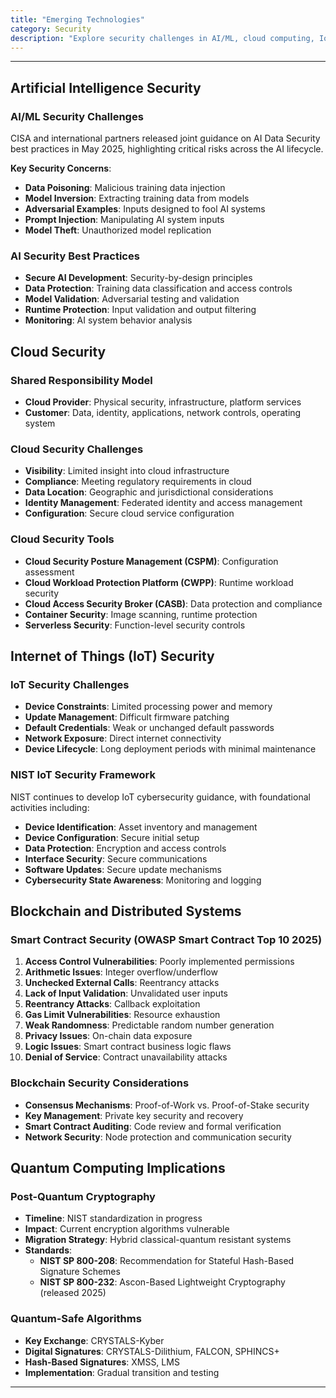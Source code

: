 ```yaml
---
title: "Emerging Technologies"
category: Security
description: "Explore security challenges in AI/ML, cloud computing, IoT devices, blockchain smart contracts, and quantum computing's impact on cryptography."
---
```


---

## Artificial Intelligence Security

### AI/ML Security Challenges
CISA and international partners released joint guidance on AI Data Security best practices in May 2025, highlighting critical risks across the AI lifecycle.

**Key Security Concerns**:
- **Data Poisoning**: Malicious training data injection
- **Model Inversion**: Extracting training data from models
- **Adversarial Examples**: Inputs designed to fool AI systems
- **Prompt Injection**: Manipulating AI system inputs
- **Model Theft**: Unauthorized model replication

### AI Security Best Practices
- **Secure AI Development**: Security-by-design principles
- **Data Protection**: Training data classification and access controls
- **Model Validation**: Adversarial testing and validation
- **Runtime Protection**: Input validation and output filtering
- **Monitoring**: AI system behavior analysis

## Cloud Security

### Shared Responsibility Model
- **Cloud Provider**: Physical security, infrastructure, platform services
- **Customer**: Data, identity, applications, network controls, operating system

### Cloud Security Challenges
- **Visibility**: Limited insight into cloud infrastructure
- **Compliance**: Meeting regulatory requirements in cloud
- **Data Location**: Geographic and jurisdictional considerations
- **Identity Management**: Federated identity and access management
- **Configuration**: Secure cloud service configuration

### Cloud Security Tools
- **Cloud Security Posture Management (CSPM)**: Configuration assessment
- **Cloud Workload Protection Platform (CWPP)**: Runtime workload security
- **Cloud Access Security Broker (CASB)**: Data protection and compliance
- **Container Security**: Image scanning, runtime protection
- **Serverless Security**: Function-level security controls

## Internet of Things (IoT) Security

### IoT Security Challenges
- **Device Constraints**: Limited processing power and memory
- **Update Management**: Difficult firmware patching
- **Default Credentials**: Weak or unchanged default passwords
- **Network Exposure**: Direct internet connectivity
- **Device Lifecycle**: Long deployment periods with minimal maintenance

### NIST IoT Security Framework
NIST continues to develop IoT cybersecurity guidance, with foundational activities including:
- **Device Identification**: Asset inventory and management
- **Device Configuration**: Secure initial setup
- **Data Protection**: Encryption and access controls
- **Interface Security**: Secure communications
- **Software Updates**: Secure update mechanisms
- **Cybersecurity State Awareness**: Monitoring and logging

## Blockchain and Distributed Systems

### Smart Contract Security (OWASP Smart Contract Top 10 2025)
1. **Access Control Vulnerabilities**: Poorly implemented permissions
2. **Arithmetic Issues**: Integer overflow/underflow
3. **Unchecked External Calls**: Reentrancy attacks
4. **Lack of Input Validation**: Unvalidated user inputs
5. **Reentrancy Attacks**: Callback exploitation
6. **Gas Limit Vulnerabilities**: Resource exhaustion
7. **Weak Randomness**: Predictable random number generation
8. **Privacy Issues**: On-chain data exposure
9. **Logic Issues**: Smart contract business logic flaws
10. **Denial of Service**: Contract unavailability attacks

### Blockchain Security Considerations
- **Consensus Mechanisms**: Proof-of-Work vs. Proof-of-Stake security
- **Key Management**: Private key security and recovery
- **Smart Contract Auditing**: Code review and formal verification
- **Network Security**: Node protection and communication security

## Quantum Computing Implications

### Post-Quantum Cryptography
- **Timeline**: NIST standardization in progress
- **Impact**: Current encryption algorithms vulnerable
- **Migration Strategy**: Hybrid classical-quantum resistant systems
- **Standards**:
  - **NIST SP 800-208**: Recommendation for Stateful Hash-Based Signature Schemes
  - **NIST SP 800-232**: Ascon-Based Lightweight Cryptography (released 2025)

### Quantum-Safe Algorithms
- **Key Exchange**: CRYSTALS-Kyber
- **Digital Signatures**: CRYSTALS-Dilithium, FALCON, SPHINCS+
- **Hash-Based Signatures**: XMSS, LMS
- **Implementation**: Gradual transition and testing

---